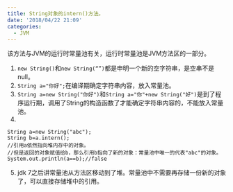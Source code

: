 ```yaml
---
title: String对象的intern()方法。
date: '2018/04/22 21:09'
categories:
  - JVM
---
```


该方法与JVM的运行时常量池有关，运行时常量池是JVM方法区的一部分。

1.  `new String()`和`new String(“”)`都是申明一个新的空字符串，是空串不是null。
2. `String a="你好";`在编译期确定字符串内容，放入常量池。
3. `String a=new String("你好")`和`String a="你"+new String("好")`是到了程序运行期，调用了String的构造函数了才能确定字符串内容的，不能放入常量池。
4. 
```
String a=new String("abc");
String b=a.intern();
//引用a依然指向堆内存中的对象。
//但是返回的对象赋值给b，那么引用b指向了新的对象：常量池中唯一的代表"abc"的对象。
System.out.println(a==b);//false
```
5. jdk 7之后讲常量池从方法区移动到了堆。常量池中不需要再存储一份新的对象了，可以直接存储堆中的引用。
                                                                                                                                                                                                                                                                                                                                                                                                                                                                                                                                                                                                                                                                                                                                                                                                                                                                                                                                                                                                                                                                                                                                                                                                                                                                                                                                                                                                                                                                                                                                                                                                                                                                                                                                                                                                                                                                                                                                                                                                                                                                                                                                                                                                                                                                                                                                                                                                                                                                                                                                                                                                                                                                                                                                                                                                                                                                                                                                                                                                                                                                                                                                                                                                                                                                                                                                                                                                                                                                                                                                                                                                                                                                                                                                                                                                                                                                                                                                                                                                                                                                                                                                                                                                                                                                                                                                                                                                                                                                                                                                                                                                                                                                                                                                                                                                                                                                                                                                                                                                                                                                                                                                                                                                                                                                                                                                                                                                                                                                                                                                                                                                                                                                                                                                                                                                                                                                                                                                                                                                                                                                                                                                                                                                                                                                                                                                                                                                                                                                                                                                                                                                                                                                                                                                                                                                                                                                                                                                                                                                                                                                                                                                                                                                                                                                                                                                                                                                                                                                                                                                                                                                                                                                                                                                                                                                                                                                                                                                                                                                                                                                                                                                                                                                                                                                                                                                                                                                                                                                                                                                                                                                                                                                                                                                                                                                                                                                                                                                                                                                                                                                                                                                                                                                                                                                                                                                                                                                                                                                                                                                                                                                                                                                                                                                                          